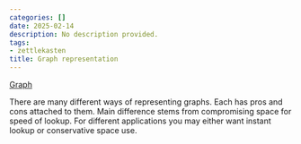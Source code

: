 ```yaml
---
categories: []
date: 2025-02-14
description: No description provided.
tags:
- zettlekasten
title: Graph representation
---
```


[Graph](Graph.md)

There are many different ways of representing graphs. Each has pros and cons attached to them. Main difference stems from compromising space for speed of lookup. For different applications you may either want instant lookup or conservative space use.